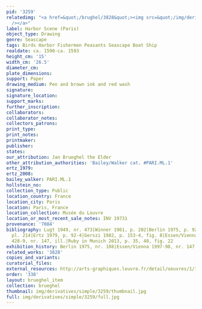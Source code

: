 ```yaml
---
pid: '3259'
relatedimg: "<a href=&quot;/brughel/3828&quot;><img src=&quot;/img/derivatives/simple/3828/thumbnail.jpg&quot;
  /></a>"
label: Harbor Scene (Paris)
object_type: Drawing
genre: Seascape
tags: Birds Harbor Fishermen Peasants Seascape Boat Ship
realdate: ca. 1590-ca. 1593
height_cm: '15'
width_cm: '26.5'
diameter_cm: 
plate_dimensions: 
support: Paper
drawing_medium: Pen and brown ink and red wash
signature: 
signature_location: 
support_marks: 
further_inscription: 
collaborators: 
collaborator_notes: 
collectors_patrons: 
print_type: 
print_notes: 
printmaker: 
publisher: 
states: 
our_attribution: Jan Brueghel the Elder
other_attribution_authorities: 'Bailey/Walker cat. #PARI.ML.1'
ertz_1979: 
ertz_2008: 
bailey_walker: PARI.ML.1
hollstein_no: 
collection_type: Public
location_country: France
location_city: Paris
location: Paris, France
location_collection: Musée du Louvre
location_or_most_recent_sale_notes: INV 19731
provenance: '7084'
bibliography: Lugt 1949, nr. 473|Winner 1961, p. 202|Berlin 1975, p. 92-3, nr. 108,
  pl. 214|Ertz 1979, p. 92-4|Gerszi 1982, p. 153-4, fig. 8|Essen/Vienna 1997-98, p.
  428-9, nr. 147, ill.|Ruby in Munich 2013, p. 35, 40, fig. 22
exhibition_history: Berlin 1975, nr. 108|Essen/Vienna 1997-98, nr. 147
related_works: '3828'
copies_and_variants: 
curatorial_files: 
external_resources: http://arts-graphiques.louvre.fr/detail/oeuvres/1/109873-Vue-dun-port-de-mer-avec-des-vaisseaux
order: '338'
layout: brueghel_item
collection: brueghel
thumbnail: img/derivatives/simple/3259/thumbnail.jpg
full: img/derivatives/simple/3259/full.jpg
---
```

